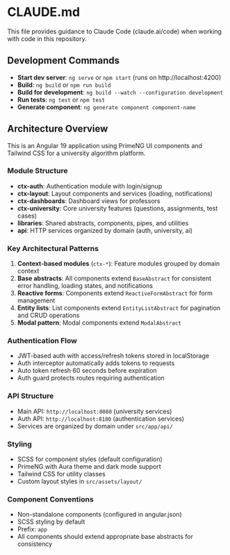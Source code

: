 # CLAUDE.md

This file provides guidance to Claude Code (claude.ai/code) when working with code in this repository.

## Development Commands

- **Start dev server**: `ng serve` or `npm start` (runs on http://localhost:4200)
- **Build**: `ng build` or `npm run build`
- **Build for development**: `ng build --watch --configuration development`
- **Run tests**: `ng test` or `npm test`
- **Generate component**: `ng generate component component-name`

## Architecture Overview

This is an Angular 19 application using PrimeNG UI components and Tailwind CSS for a university algorithm platform.

### Module Structure
- **ctx-auth**: Authentication module with login/signup
- **ctx-layout**: Layout components and services (loading, notifications)
- **ctx-dashboards**: Dashboard views for professors
- **ctx-university**: Core university features (questions, assignments, test cases)
- **libraries**: Shared abstracts, components, pipes, and utilities
- **api**: HTTP services organized by domain (auth, university, ai)

### Key Architectural Patterns

1. **Context-based modules** (`ctx-*`): Feature modules grouped by domain context
2. **Base abstracts**: All components extend `BaseAbstract` for consistent error handling, loading states, and notifications
3. **Reactive forms**: Components extend `ReactiveFormAbstract` for form management
4. **Entity lists**: List components extend `EntityListAbstract` for pagination and CRUD operations
5. **Modal pattern**: Modal components extend `ModalAbstract`

### Authentication Flow
- JWT-based auth with access/refresh tokens stored in localStorage
- Auth interceptor automatically adds tokens to requests
- Auto token refresh 60 seconds before expiration
- Auth guard protects routes requiring authentication

### API Structure
- Main API: `http://localhost:8080` (university services)
- Auth API: `http://localhost:8180` (authentication services)
- Services are organized by domain under `src/app/api/`

### Styling
- SCSS for component styles (default configuration)
- PrimeNG with Aura theme and dark mode support
- Tailwind CSS for utility classes
- Custom layout styles in `src/assets/layout/`

### Component Conventions
- Non-standalone components (configured in angular.json)
- SCSS styling by default
- Prefix: `app`
- All components should extend appropriate base abstracts for consistency
